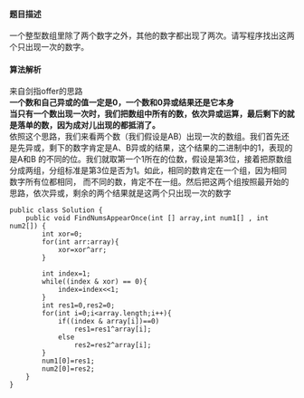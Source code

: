 #### 题目描述
一个整型数组里除了两个数字之外，其他的数字都出现了两次。请写程序找出这两个只出现一次的数字。
#### 算法解析
来自剑指offer的思路<br>
**一个数和自己异或的值一定是0，一个数和0异或结果还是它本身**<br>
**当只有一个数出现一次时，我们把数组中所有的数，依次异或运算，最后剩下的就是落单的数，因为成对儿出现的都抵消了。**<br>
依照这个思路，我们来看两个数（我们假设是AB）出现一次的数组。我们首先还是先异或，剩下的数字肯定是A、B异或的结果，这个结果的二进制中的1，表现的是A和B
的不同的位。我们就取第一个1所在的位数，假设是第3位，接着把原数组分成两组，分组标准是第3位是否为1。如此，相同的数肯定在一个组，因为相同数字所有位都相同，
而不同的数，肯定不在一组。然后把这两个组按照最开始的思路，依次异或，剩余的两个结果就是这两个只出现一次的数字
```
public class Solution {
    public void FindNumsAppearOnce(int [] array,int num1[] , int num2[]) {
        int xor=0;
        for(int arr:array){
            xor=xor^arr;
        }

        int index=1;
        while((index & xor) == 0){
            index=index<<1;
        }
        int res1=0,res2=0;
        for(int i=0;i<array.length;i++){
            if((index & array[i])==0)
                res1=res1^array[i];
            else
                res2=res2^array[i];
        }
        num1[0]=res1;
        num2[0]=res2;
    }
}
```
